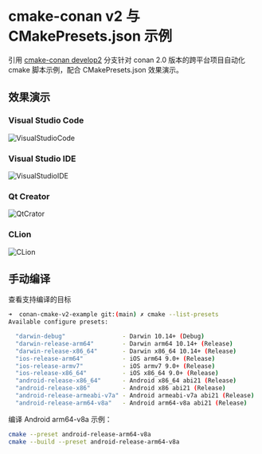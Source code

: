 # cmake-conan v2 与 CMakePresets.json 示例

引用 [cmake-conan develop2](https://github.com/conan-io/cmake-conan/blob/develop2/conan_provider.cmake) 分支针对 conan 2.0 版本的跨平台项目自动化 cmake 脚本示例，配合 CMakePresets.json 效果演示。

## 效果演示

### Visual Studio Code

![VisualStudioCode](images/visual-studio-code.gif)

### Visual Studio IDE

![VisualStudioIDE](images/visual-studio-ide.gif)

### Qt Creator

![QtCrator](images/qt-creator.gif)

### CLion

![CLion](images/jetbrains-clion.gif)

## 手动编译

查看支持编译的目标

```bash
➜  conan-cmake-v2-example git:(main) ✗ cmake --list-presets
Available configure presets:

  "darwin-debug"                - Darwin 10.14+ (Debug)
  "darwin-release-arm64"        - Darwin arm64 10.14+ (Release)
  "darwin-release-x86_64"       - Darwin x86_64 10.14+ (Release)
  "ios-release-arm64"           - iOS arm64 9.0+ (Release)
  "ios-release-armv7"           - iOS armv7 9.0+ (Release)
  "ios-release-x86_64"          - iOS x86_64 9.0+ (Release)
  "android-release-x86_64"      - Android x86_64 abi21 (Release)
  "android-release-x86"         - Android x86 abi21 (Release)
  "android-release-armeabi-v7a" - Android armeabi-v7a abi21 (Release)
  "android-release-arm64-v8a"   - Android arm64-v8a abi21 (Release)
```

编译 Android arm64-v8a 示例：

```bash
cmake --preset android-release-arm64-v8a
cmake --build --preset android-release-arm64-v8a
```
